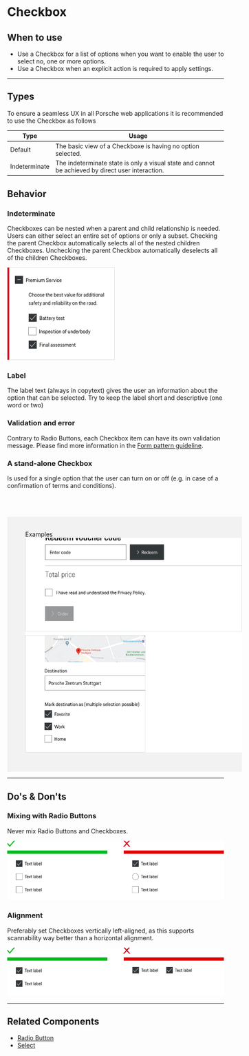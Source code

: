 # Checkbox

<TableOfContents></TableOfContents>

## When to use

- Use a Checkbox for a list of options when you want to enable the user to select no, one or more options.
- Use a Checkbox when an explicit action is required to apply settings.

---

## Types

To ensure a seamless UX in all Porsche web applications it is recommended to use the Checkbox as follows

| Type          | Usage                                                                                             |
| ------------- | ------------------------------------------------------------------------------------------------- |
| Default       | The basic view of a Checkboxe is having no option selected.                                       |
| Indeterminate | The indeterminate state is only a visual state and cannot be achieved by direct user interaction. |

## Behavior

### Indeterminate

Checkboxes can be nested when a parent and child relationship is needed. Users can either select an entire set of
options or only a subset. Checking the parent Checkbox automatically selects all of the nested children Checkboxes.
Unchecking the parent Checkbox automatically deselects all of the children Checkboxes.

![Example of indeterminate checkbox](assets/checkbox-indeterminate.png)

### Label

The label text (always in copytext) gives the user an information about the option that can be selected. Try to keep the
label short and descriptive (one word or two)

### Validation and error

Contrary to Radio Buttons, each Checkbox item can have its own validation message. Please find more information in the
[Form pattern guideline](patterns/forms).

### A stand-alone Checkbox

Is used for a single option that the user can turn on or off (e.g. in case of a confirmation of terms and conditions).

<div style="background:#F2F2F2; width:100%; margin-top: 64px; padding-top: 32px; padding-left: 42px; padding-bottom: 42px;">
    <p-headline variant="headline-3" tag="h3" style="margin-bottom: 24px;">Examples</p-headline>
    <img src="assets/checkbox-examples.png" alt="Examples" />
</div>

---

## Do's & Don'ts

### Mixing with Radio Buttons

Never mix Radio Buttons and Checkboxes.

![Don't mix Checkboxes and Radio Buttons](assets/checkbox-dont-mix.png)

### Alignment

Preferably set Checkboxes vertically left-aligned, as this supports scannability way better than a horizontal alignment.

![Don't set checkboxes horizontaly](assets/checkbox-dont-alignment.png)

---

## Related Components

- [Radio Button](components/radio-button)
- [Select](components/select)
